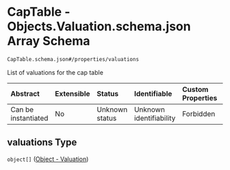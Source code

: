 # CapTable - Objects.Valuation.schema.json Array Schema

```txt
CapTable.schema.json#/properties/valuations
```

List of valuations for the cap table

| Abstract            | Extensible | Status         | Identifiable            | Custom Properties | Additional Properties | Access Restrictions | Defined In                                                                        |
| :------------------ | :--------- | :------------- | :---------------------- | :---------------- | :-------------------- | :------------------ | :-------------------------------------------------------------------------------- |
| Can be instantiated | No         | Unknown status | Unknown identifiability | Forbidden         | Allowed               | none                | [CapTable.schema.json*](../../schema/CapTable.schema.json "open original schema") |

## valuations Type

`object[]` ([Object - Valuation](captable-properties-captable---objectsvaluationschemajson-array-object---valuation.md))
